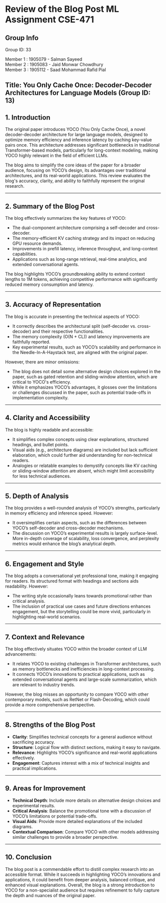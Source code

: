 # Review of the Blog Post ML Assignment CSE-471

## Group Info

Group ID: 33 <br />

Member 1 : 1905079 - Salman Sayeed <br />
Member 2 : 1905083 - Jaid Monwar Chowdhury <br />
Member 3 : 1905112 - Saad Mohammad Rafid Pial <br />

## Title: You Only Cache Once: Decoder-Decoder Architectures for Language Models (Group ID: 13)


## 1. Introduction
The original paper introduces YOCO (You Only Cache Once), a novel decoder-decoder architecture for large language models, designed to optimize memory efficiency and inference latency by caching key-value pairs once. This architecture addresses significant bottlenecks in traditional Transformer-based models, particularly for long-context modeling, making YOCO highly relevant in the field of efficient LLMs.

The blog aims to simplify the core ideas of the paper for a broader audience, focusing on YOCO’s design, its advantages over traditional architectures, and its real-world applications. This review evaluates the blog's accuracy, clarity, and ability to faithfully represent the original research.

---

## 2. Summary of the Blog Post
The blog effectively summarizes the key features of YOCO:
- The dual-component architecture comprising a self-decoder and cross-decoder.
- The memory-efficient KV caching strategy and its impact on reducing GPU resource demands.
- Improvements in prefill latency, inference throughput, and long-context capabilities.
- Applications such as long-range retrieval, real-time analytics, and extended conversational agents.

The blog highlights YOCO’s groundbreaking ability to extend context lengths to 1M tokens, achieving competitive performance with significantly reduced memory consumption and latency.

---

## 3. Accuracy of Representation
The blog is accurate in presenting the technical aspects of YOCO:
- It correctly describes the architectural split (self-decoder vs. cross-decoder) and their respective functionalities.
- The memory complexity (O(N + CL)) and latency improvements are faithfully reported.
- Key experimental results, such as YOCO’s scalability and performance in the Needle-In-A-Haystack test, are aligned with the original paper.

However, there are minor omissions:
- The blog does not detail some alternative design choices explored in the paper, such as gated retention and sliding-window attention, which are critical to YOCO's efficiency.
- While it emphasizes YOCO’s advantages, it glosses over the limitations or challenges discussed in the paper, such as potential trade-offs in implementation complexity.

---

## 4. Clarity and Accessibility
The blog is highly readable and accessible:
- It simplifies complex concepts using clear explanations, structured headings, and bullet points.
- Visual aids (e.g., architecture diagrams) are included but lack sufficient elaboration, which could further aid understanding for non-technical readers.
- Analogies or relatable examples to demystify concepts like KV caching or sliding-window attention are absent, which might limit accessibility for less technical audiences.

---

## 5. Depth of Analysis
The blog provides a well-rounded analysis of YOCO’s strengths, particularly in memory efficiency and inference speed. However:
- It oversimplifies certain aspects, such as the differences between YOCO’s self-decoder and cross-decoder mechanisms.
- The discussion on YOCO’s experimental results is largely surface-level. More in-depth coverage of scalability, loss convergence, and perplexity metrics would enhance the blog’s analytical depth.

---

## 6. Engagement and Style
The blog adopts a conversational yet professional tone, making it engaging for readers. Its structured format with headings and sections aids readability. However:
- The writing style occasionally leans towards promotional rather than critical analysis.
- The inclusion of practical use cases and future directions enhances engagement, but the storytelling could be more vivid, particularly in highlighting real-world scenarios.

---

## 7. Context and Relevance
The blog effectively situates YOCO within the broader context of LLM advancements:
- It relates YOCO to existing challenges in Transformer architectures, such as memory bottlenecks and inefficiencies in long-context processing.
- It connects YOCO’s innovations to practical applications, such as extended conversational agents and large-scale summarization, which are relevant to industry trends.

However, the blog misses an opportunity to compare YOCO with other contemporary models, such as RetNet or Flash-Decoding, which could provide a more comprehensive perspective.

---

## 8. Strengths of the Blog Post
- **Clarity**: Simplifies technical concepts for a general audience without sacrificing accuracy.
- **Structure**: Logical flow with distinct sections, making it easy to navigate.
- **Relevance**: Highlights YOCO’s significance and real-world applications effectively.
- **Engagement**: Captures interest with a mix of technical insights and practical implications.

---

## 9. Areas for Improvement
- **Technical Depth**: Include more details on alternative design choices and experimental results.
- **Critical Analysis**: Balance the promotional tone with a discussion of YOCO’s limitations or potential trade-offs.
- **Visual Aids**: Provide more detailed explanations of the included diagrams.
- **Contextual Comparison**: Compare YOCO with other models addressing similar challenges to provide a broader perspective.

---

## 10. Conclusion
The blog post is a commendable effort to distill complex research into an accessible format. While it succeeds in highlighting YOCO’s innovations and applications, it could benefit from deeper analysis, balanced critique, and enhanced visual explanations. Overall, the blog is a strong introduction to YOCO for a non-specialist audience but requires refinement to fully capture the depth and nuances of the original paper.
